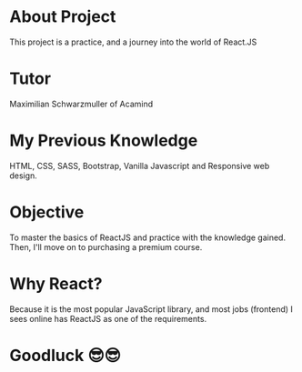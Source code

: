 
# About Project

This project is a practice, and a journey into the world of React.JS

# Tutor

Maximilian Schwarzmuller of Acamind

# My Previous Knowledge

HTML, CSS, SASS, Bootstrap, Vanilla Javascript and Responsive web design.

# Objective

To master the basics of ReactJS and practice with the knowledge gained. Then, I'll move on to purchasing a premium course.

# Why React?

Because it is the most popular JavaScript library, and most jobs (frontend) I sees online has ReactJS as one of the requirements.

# Goodluck 😎😎